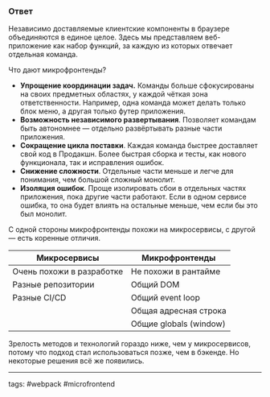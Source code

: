 ### Ответ

Независимо доставляемые клиентские компоненты в браузере объединяются в единое целое. Здесь мы представляем веб-приложение как набор функций, за каждую из которых отвечает отдельная команда.

Что дают микрофронтенды?

- **Упрощение координации задач.** Команды больше сфокусированы на своих предметных областях, у каждой чёткая зона ответственности. Например, одна команда может делать только блок меню, а другая только футер приложения.
- **Возможность независимого развертывания**. Позволяет командам быть автономнее — отдельно развёртывать разные части приложения.
- **Сокращение цикла поставки**. Каждая команда быстрее доставляет свой код в Продакшн. Более быстрая сборка и тесты, как нового функционала, так и исправления ошибок.
- **Снижение сложности**. Отдельные части меньше и легче для понимания, чем большой сложный монолит.
- **Изоляция ошибок**. Проще изолировать сбои в отдельных частях приложения, пока другие части работают. Если в одном сервисе ошибка, то она будет влиять на остальные меньше, чем если бы это был монолит.

С одной стороны микрофронтенды похожи на микросервисы, с другой — есть коренные отличия.

| Микросервисы                   | Микрофронтенды         |
| ------------------------------ | ---------------------- | 
| Очень похожи в разработке      | Не похожи в рантайме   |
| Разные репозитории             | Общий DOM              |
| Разные CI/CD                   | Общий event loop       | 
|                                | Общая адресная строка  | 
|                                | Общие globals (window) |  

Зрелость методов и технологий гораздо ниже, чем у микросервисов, потому что подход стал использоваться позже, чем в бэкенде. Но некоторые решения всё же появились.


___
tags: #webpack #microfrontend 